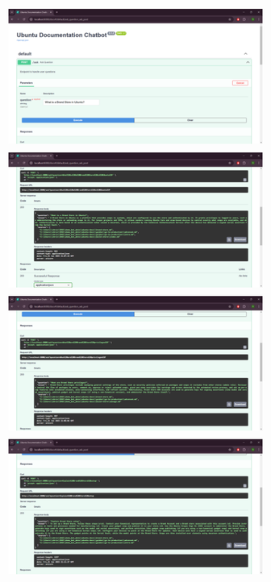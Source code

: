 ![chatbot_look](images\image-1.png)

![outcome_1](images\image-2.png)

![outcome_2](images\image.png)

![outcome_3](images\image-3.png)
